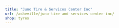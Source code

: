 ```yaml
---
title: "Juno Tire & Services Center Inc"
url: /asheville/juno-tire-and-services-center-inc/
shop: tyres
---
```

